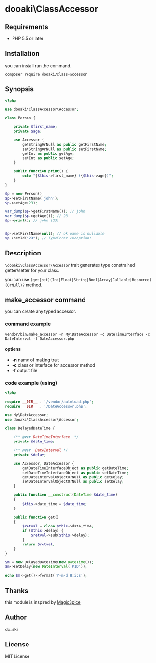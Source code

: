 dooaki\ClassAccessor
=============

Requirements
-------------
* PHP 5.5 or later

Installation
-------------

you can install run the command.

```
composer require dooaki/class-accessor
```

Synopsis
-------------

```php
<?php

use dooaki\ClassAccessor\Accessor;

class Person {

    private $first_name;
    private $age;

    use Accessor {
        getStringOrNull as public getFirstName;
        setStringOrNull as public setFirstName;
        getInt as public getAge;
        setInt as public setAge;
    }

    public function print() {
        echo "{$this->first_name} ({$this->age})";
    }
}

$p = new Person();
$p->setFirstName('john');
$p->setAge(23);

var_dump($p->getFirstName()); // john
var_dump($p->getAge()); // 23
$p->print(); // john (23)


$p->setFirstName(null); // ok name is nullable
$p->setId("23"); // TypeError exception!

```

Description
-------------

`\dooaki\ClassAccessor\Accessor` trait generates type constrained getter/setter for your class.

you can use `(get|set)(Int|Float|String|Bool|Array|Callable|Resource)(OrNull)?` method.


make_accessor command
------------

you can create any typed accessor.

### command example
```
vendor/bin/make_accessor -n My\DateAccessor -c DateTimeInterface -c DateInterval -f DateAccessor.php
```

#### options

* __-n__ name of making trait
* __-c__ class or interface for accessor method
* __-f__ output file


### code example (using)
```php
<?php

require __DIR__ . '/vendor/autoload.php';
require __DIR__ . '/DateAccessor.php';

use My\DateAccessor;
use dooaki\ClassAccessor\Accessor;

class DelayedDateTime {

    /** @var DateTimeInterface  */
    private $date_time;

    /** @var  DateInterval */
    private $delay;

    use Accessor, DateAccessor {
        getDateTimeInterfaceObject as public getDateTime;
        setDateTimeInterfaceObject as public setDateTime;
        getDateIntervalObjectOrNull as public getDelay;
        setDateIntervalObjectOrNull as public setDelay;
    }

    public function __construct(DateTime $date_time)
    {
        $this->date_time = $date_time;
    }

    public function get()
    {
        $retval = clone $this->date_time;
        if ($this->delay) {
            $retval->sub($this->delay);
        }
        return $retval;
    }
}

$m = new DelayedDateTime(new DateTime());
$m->setDelay(new DateInterval('P1D'));

echo $m->get()->format('Y-m-d H:i:s');
```

Thanks
------------
this module is inspired by [MagicSpice](https://github.com/gree/MagicSpice)


Author
------------
do_aki

License
------------
MIT License
